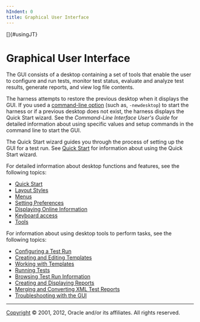 ```yaml
---
hIndent: 0
title: Graphical User Interface
---
```


[]{#usingJT}

# Graphical User Interface

The GUI consists of a desktop containing a set of tools that enable the user to configure and run
tests, monitor test status, evaluate and analyze test results, generate reports, and view log file
contents.

The harness attempts to restore the previous desktop when it displays the GUI. If you used a
[command-line option](../command/setupCommands.html) (such as, `-newdesktop`) to start the harness
or if a previous desktop does not exist, the harness displays the Quick Start wizard. See the
*Command-Line Interface User\'s Guide* for detailed information about using specific values and
setup commands in the command line to start the GUI.

The Quick Start wizard guides you through the process of setting up the GUI for a test run. See
[Quick Start](../start/quickStart.html) for information about using the Quick Start wizard.

For detailed information about desktop functions and features, see the following topics:

-   [Quick Start](../start/quickStart.html)
-   [Layout Styles](desktopStyles.html)
-   [Menus](desktopMenus.html)
-   [Setting Preferences](prefsDialog.html)
-   [Displaying Online Information](openHelp.html)
-   [Keyboard access](keyboardAccess.html)
-   [Tools](ui.html)

For information about using desktop tools to perform tasks, see the following topics:

-   [Configuring a Test Run](../confEdit/overview.html)
-   [Creating and Editing Templates](../admin/templateDialog.html)
-   [Working with Templates](../templates/usingTemplate.html)
-   [Running Tests](../run/running.html)
-   [Browsing Test Run Information](../browse/browsing.html)
-   [Creating and Displaying Reports](../report/usingReports.html)
-   [Merging and Converting XML Test Reports](../mergeReports/mergeReports.html)
-   [Troubleshooting with the GUI](../concepts/troubleshooting.html)

----------------------------------------------------------------------------------------------------

[Copyright](../copyright.html) © 2001, 2012, Oracle and/or its affiliates. All rights reserved.
